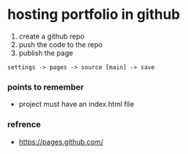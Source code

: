 # hosting portfolio in github

1.  create a github repo
2.  push the code to the repo
3.  publish the page
```
settings -> pages -> source [main] -> save
```

### points to remember
*   project must have an index.html file

### refrence
*   https://pages.github.com/